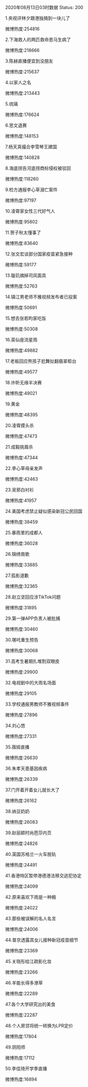2020年08月13日03时数据
Status: 200

1.央视评林夕跟港独搞到一块儿了

微博热度:254816

2.下海救人的两匹救命恩马生病了

微博热度:218666

3.陈赫直播便宜到没朋友

微博热度:215637

4.以家人之名

微博热度:213443

5.琉璃

微博热度:176624

6.思文退赛

微博热度:148153

7.杨天真撮合李雪琴王建国

微博热度:140828

8.海底捞告河底捞商标侵权被驳回

微博热度:118260

9.检方通报李心草溺亡案件

微博热度:97197

10.凌霄家女性三代好气人

微博热度:95802

11.贺子秋太懂事了

微博热度:83640

12.张文宏谈部分国家疫苗紧急接种

微博热度:59177

13.璇玑摘掉司凤面具

微博热度:52763

14.镇江男老师不雅视频发布者已投案

微博热度:50691

15.想去张若昀家吃饭

微博热度:50308

16.英仙座流星雨

微博热度:49882

17.老板回应熊孩子尬舞扯翻翡翠柜台

微博热度:49577

18.许昕无缘半决赛

微博热度:49021

19.黄金

微博热度:48395

20.凌霄摸头杀

微博热度:47473

21.成毅挑眉杀

微博热度:47344

22.李心草母亲发声

微博热度:42463

23.吴邪白衬衫

微博热度:41957

24.美国考虑禁止疑似感染新冠公民回国

微博热度:38459

25.暴雨里的成都人

微博热度:36028

26.锦绣南歌

微博热度:33885

27.孤影道歉

微博热度:32365

28.赵立坚回应涉TikTok问题

微博热度:31895

29.第一弹APP负责人被批捕

微博热度:30460

30.哪吒重生预告

微博热度:30068

31.高考生暑期扎堆割双眼皮

微博热度:29900

32.电视剧中的大雨名场面

微博热度:29105

33.学校通报男教师不雅视频事件

微博热度:27896

34.刘心悠

微博热度:27331

35.薇娅直播

微博热度:26630

36.朱孝天患基因疾病

微博热度:26339

37.门开着开着女儿就长大了

微博热度:26162

38.纳豆奶奶

微博热度:26083

39.赵丽颖时尚芭莎内页

微博热度:24826

40.英国苏格兰一火车脱轨

微博热度:24491

41.香港特区暂停港德港法移交逃犯协定

微博热度:24099

42.原来喜欢下雨是一种瘾

微博热度:24022

43.那些被误解的名人名言

微博热度:24006

44.普京透露其女儿接种新冠疫苗细节

微博热度:23369

45.关晓彤给江疏影化妆

微博热度:23266

46.羊能长得多潦草

微博热度:22289

47.各个大学研究出的美食

微博热度:22287

48.个人房贷将统一转换为LPR定价

微博热度:17804

49.阴阳师

微博热度:17112

50.李佳琦开学季直播

微博热度:16894

